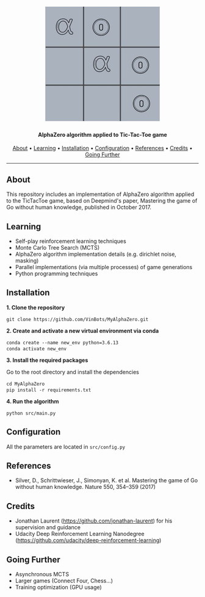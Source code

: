 

<h1 align="center">
  <br>
  <a href="https://github.com/VinBots/MyAlphaZero"><img src="docs/assets/logo_alpha_zero1.jpg" alt="AlphaZero"></a>
</h1>

<h4 align="center">AlphaZero algorithm applied to Tic-Tac-Toe game</h4>
<p align="center">
  <a href="#about">About</a> •
  <a href="#learning">Learning</a> •
  <a href="#installation">Installation</a> •
  <a href="#configuration">Configuration</a> •
  <a href="#references">References</a> •
  <a href="#credits">Credits</a> •
  <a href="#going-further">Going Further</a>
</p>

---

## About

This repository includes an implementation of AlphaZero algorithm applied to the TicTacToe game, based on Deepmind's paper, Mastering the game of Go without human knowledge, published in October 2017.


## Learning
* Self-play reinforcement learning techniques
* Monte Carlo Tree Search (MCTS)
* AlphaZero algorithm implementation details (e.g. dirichlet noise, masking)
* Parallel implementations (via multiple processes) of game generations
* Python programming techniques

## Installation

**1. Clone the repository**

```
git clone https://github.com/VinBots/MyAlphaZero.git
```

**2. Create and activate a new virtual environment via conda**

```
conda create --name new_env python=3.6.13
conda activate new_env
```

**3. Install the required packages**

Go to the root directory and install the dependencies
```
cd MyAlphaZero
pip install -r requirements.txt
```
**4. Run the algorithm**
```
python src/main.py
```

## Configuration

All the parameters are located in `src/config.py`

## References

* Silver, D., Schrittwieser, J., Simonyan, K. et al. Mastering the game of Go without human knowledge. Nature 550, 354–359 (2017)


## Credits

* Jonathan Laurent (https://github.com/jonathan-laurent) for his supervision and guidance
* Udacity Deep Reinforcement Learning Nanodegree (https://github.com/udacity/deep-reinforcement-learning)


## Going Further

* Asynchronous MCTS
* Larger games (Connect Four, Chess...)
* Training optimization (GPU usage)